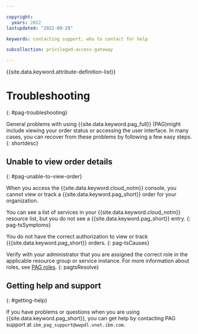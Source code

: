 ```yaml
---

copyright:
  years: 2022
lastupdated: "2022-09-28"

keywords: contacting support, who to contact for help

subcollection: privileged-access-gateway

---
```


{{site.data.keyword.attribute-definition-list}}

# Troubleshooting
{: #pag-troubleshooting}

General problems with using {{site.data.keyword.pag_full}} (PAG)might include viewing your order status or accessing the user interface. In many cases, you can recover from these problems by following a few easy steps.
{: shortdesc}

## Unable to view order details
{: #pag-unable-to-view-order}

When you access the {{site.data.keyword.cloud_notm}} console, you cannot view or track a {{site.data.keyword.pag_short}} order for your organization.

You can see a list of services in your {{site.data.keyword.cloud_notm}} resource list, but you do not see a {{site.data.keyword.pag_short}} entry.
{: pag-tsSymptoms}

You do not have the correct authorization to view or track {{{site.data.keyword.pag_short}} orders.
{: pag-tsCauses}

Verify with your administrator that you are assigned the correct role in the applicable resource group or service instance. For more information about roles, see [PAG roles](/docs/privileged-access-gateway?topic=privileged-access-gateway-pag-roles).
{: pagtsResolve}


## Getting help and support
{: #getting-help}

If you have problems or questions when you are using {{site.data.keyword.pag_short}}, you can get help by contacting PAG support at `ibm_pag_support@wwpdl.vnet.ibm.com`.


